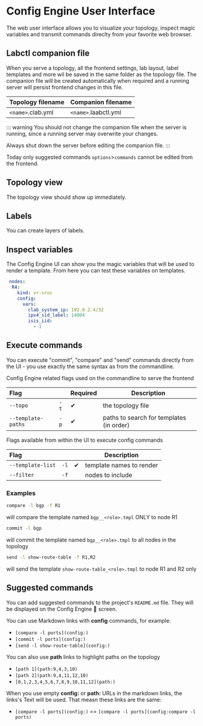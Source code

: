 # Config Engine User Interface

The web user interface allows you to visualize your topology, inspect magic variables and transmit commands direclty from your favorite web browser.

<!--@include:  ../.vitepress/snippet/start-ui.md -->

## Labctl companion file

When you serve a topology, all the frontend settings, lab layout, label templates and more wil be saved in the same folder as the topology file.
The companion file  will be created automatically when required and a running server will persist frontend changes in this file.

| Topology filename | Companion filename |
| ----------------- | ------------------ |
| `<name>`.clab.yml | `<name>`.laabctl.yml  |

::: warning
You should not change the companion file when the server is running, since a running server may overwrite your changes.

Always shut down the server before editing the companion file.
:::

Today only suggested commands `options`>`commands` cannot be edited from the frontend.

## Topology view

The topology view should show up immediately.

## Labels

You can create layers of labels.

## Inspect variables

The Config Engine UI can show you the magic variables that will be used to render a template.
From here you can test these variables on templates.

<script setup>
    import MagicVars from '../.vitepress/components/magic_vars_ui.vue';
</script>

<magic-vars>

```yaml
 nodes:
  R4:
    kind: vr-sros
    config:
      vars:
        clab_system_ip: 192.0.2.4/32
        ipv4_sid_label: 14004
        isis_iid:
          - 1
```

</magic-vars>

## Execute commands

You can execute "commit", "compare" and "send" commands directly from the UI - you use exactly the same syntax as from the commandline.

Config Engine related flags used on the commandline to serve the frontend

| Flag               |      | Required | Description                              |
| :----------------- | ---- | -------- | ---------------------------------------- |
| `--topo`           | `-t` | ✔        | the topology file                        |
| `--template-paths` | `-p` | ✔        | paths to search for templates (in order) |

Flags available from within the UI to execute config commands

| Flag              |      |     | Description              |
| :---------------- | ---- | --- | ------------------------ |
| `--template-list` | `-l` | ✔   | template names to render |
| `--filter`        | `-f` |     | nodes to include         |

### Examples

```bash
compare -l bgp -f R1
```

will compare the template named `bgp__<role>.tmpl` ONLY to node R1

```bash
commit -l bgp
```

will commit the template named `bgp__<role>.tmpl` to all nodes in the topology

```bash
send -l show-route-table -f R1,R2
```

will send the template `show-route-table_<role>.tmpl` to node R1 and R2 only

## Suggested commands

You can add suggested commands to the project's `README.md` file. They will be displayed on the Config Engine :book: screen.

You can use Markdown links with **config** commands, for example:

- `[compare -l ports](config:)`
- `[commit -l ports](config:)`
- `[send -l show-route-table](config:)`

You can also use **path** links to highlight paths on the topology

- `[path 1](path:9,4,3,10)`
- `[path 2](path:9,4,11,12,10)`
- `[0,1,2,3,4,5,6,7,8,9,10,11,12](path:)`

When you use empty **config:** or **path:** URLs in the markdown links, the links's Text will be used. That measn these links are the same:

- `[compare -l ports](config:)` == `[compare -l ports](config:compare -l ports)`
